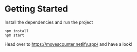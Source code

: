 # Getting Started
Install the dependencies and run the project
```
npm install
npm start
```

Head over to https://movescounter.netlify.app/ and have a look!
